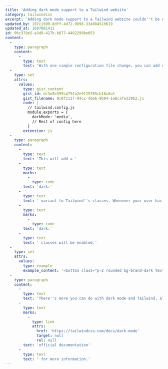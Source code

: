 ```yaml
---
title: 'Adding dark mode support to a Tailwind website'
category: tailwindcss
excerpt: 'Adding dark mode support to a Tailwind website couldn''t be easier with Tailwind''s first party support.'
updated_by: 197c1509-8dff-4d72-9898-334084519619
updated_at: 1607881411
id: 96c379e5-a3d9-427b-b877-4482299be053
content:
  -
    type: paragraph
    content:
      -
        type: text
        text: 'With one simple configuration file change, you can add dark mode support to your Tailwind website:'
  -
    type: set
    attrs:
      values:
        type: gist_content
        gist_id: dc3e8e399c479fa2e9f25765cb16c0a1
        gist_filename: 0c0f1117-94cc-4de6-9b94-1e8cafe329b2.js
        code: |
          // tailwind.config.js
          module.exports = {
            darkMode: 'media',
            // Rest of config here
          }
        extension: js
  -
    type: paragraph
    content:
      -
        type: text
        text: 'This will add a '
      -
        type: text
        marks:
          -
            type: code
        text: 'dark:'
      -
        type: text
        text: ' variant to Tailwind''s classes. Whenever your user has dark mode enabled, the '
      -
        type: text
        marks:
          -
            type: code
        text: 'dark:'
      -
        type: text
        text: ' classes will be enabled.'
  -
    type: set
    attrs:
      values:
        type: example
        example_content: '<button class="p-2 rounded bg-brand-dark text-brand-light dark:bg-brand-light dark:text-brand-dark">This button will swap colors when dark mode is enabled</button>'
  -
    type: paragraph
    content:
      -
        type: text
        text: 'There''s more you can do with dark mode and Tailwind, all out of the box. I suggest you read the '
      -
        type: text
        marks:
          -
            type: link
            attrs:
              href: 'https://tailwindcss.com/docs/dark-mode'
              target: null
              rel: null
        text: 'official documentation'
      -
        type: text
        text: ' for more information.'
---
```

